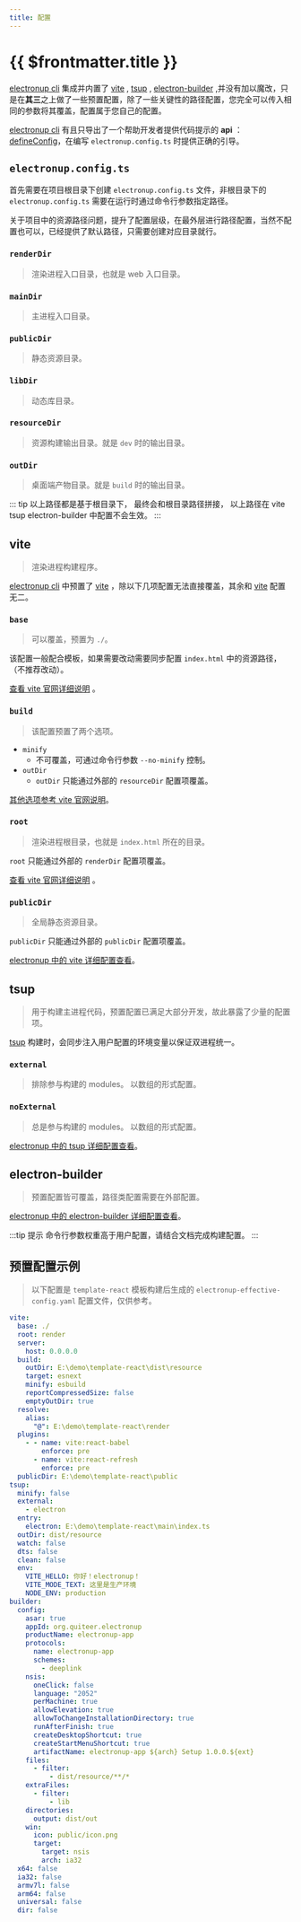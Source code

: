 ```yaml
---
title: 配置
---
```


# {{ $frontmatter.title }}

[electronup cli](https://github.com/QuiteerJs/electronup) 集成并内置了 [vite](https://cn.vitejs.dev/) , [tsup](https://tsup.egoist.dev/) , [electron-builder](https://www.electron.build/) ,并没有加以魔改，只是在**其三**之上做了一些预置配置，除了一些关键性的路径配置，您完全可以传入相同的参数将其覆盖，配置属于您自己的配置。

[electronup cli](https://github.com/QuiteerJs/electronup) 有且只导出了一个帮助开发者提供代码提示的 **api** ：[defineConfig](/api/)，在编写 `electronup.config.ts` 时提供正确的引导。

## `electronup.config.ts`

首先需要在项目根目录下创建 `electronup.config.ts` 文件，非根目录下的 `electronup.config.ts` 需要在运行时通过命令行参数指定路径。

关于项目中的资源路径问题，提升了配置层级，在最外层进行路径配置，当然不配置也可以，已经提供了默认路径，只需要创建对应目录就行。

### `renderDir`
> 渲染进程入口目录，也就是 web 入口目录。

### `mainDir`
> 主进程入口目录。

### `publicDir`
> 静态资源目录。


### `libDir`
> 动态库目录。


### `resourceDir`
> 资源构建输出目录。就是 `dev` 时的输出目录。


### `outDir`
> 桌面端产物目录。就是 `build` 时的输出目录。

::: tip
以上路径都是基于根目录下，
最终会和根目录路径拼接，
以上路径在 vite tsup electron-builder 中配置不会生效。
:::

## vite

> 渲染进程构建程序。

[electronup cli](https://github.com/QuiteerJs/electronup) 中预置了 [vite](https://cn.vitejs.dev/) ，除以下几项配置无法直接覆盖，其余和 [vite](https://cn.vitejs.dev/) 配置无二。

### `base`

> 可以覆盖，预置为 `./`。

该配置一般配合模板，如果需要改动需要同步配置 `index.html` 中的资源路径，（不推荐改动）。

[查看 vite 官网详细说明](https://cn.vitejs.dev/config/shared-options.html#base) 。


### `build`

> 该配置预置了两个选项。

- `minify`
  - 不可覆盖，可通过命令行参数 `--no-minify` 控制。
- `outDir`
  - `outDir` 只能通过外部的 `resourceDir` 配置项覆盖。

[其他选项参考 vite 官网说明](https://cn.vitejs.dev/config/build-options.html)。

### `root`

> 渲染进程根目录，也就是 `index.html` 所在的目录。

`root` 只能通过外部的 `renderDir` 配置项覆盖。

[查看 vite 官网详细说明](https://cn.vitejs.dev/config/shared-options.html#root) 。

### `publicDir`

> 全局静态资源目录。

`publicDir` 只能通过外部的 `publicDir` 配置项覆盖。


[electronup 中的 vite 详细配置查看](https://github.com/QuiteerJs/electronup/blob/main/src/configs/vite.ts)。

## tsup

> 用于构建主进程代码，预置配置已满足大部分开发，故此暴露了少量的配置项。

[tsup](https://tsup.egoist.dev/) 构建时，会同步注入用户配置的环境变量以保证双进程统一。

### `external`

> 排除参与构建的 modules。
> 以数组的形式配置。

### `noExternal`

> 总是参与构建的 modules。
> 以数组的形式配置。

[electronup 中的 tsup 详细配置查看](https://github.com/QuiteerJs/electronup/blob/main/src/configs/tsup.ts#L77)。

## electron-builder

> 预置配置皆可覆盖，路径类配置需要在外部配置。

[electronup 中的 electron-builder 详细配置查看](https://github.com/QuiteerJs/electronup/blob/main/src/configs/builder.ts#L36)。

:::tip 提示
命令行参数权重高于用户配置，请结合文档完成构建配置。
:::

## 预置配置示例

> 以下配置是 `template-react` 模板构建后生成的 `electronup-effective-config.yaml` 配置文件，仅供参考。

```yaml
vite:
  base: ./
  root: render
  server:
    host: 0.0.0.0
  build:
    outDir: E:\demo\template-react\dist\resource
    target: esnext
    minify: esbuild
    reportCompressedSize: false
    emptyOutDir: true
  resolve:
    alias:
      "@": E:\demo\template-react\render
  plugins:
    - - name: vite:react-babel
        enforce: pre
      - name: vite:react-refresh
        enforce: pre
  publicDir: E:\demo\template-react\public
tsup:
  minify: false
  external:
    - electron
  entry:
    electron: E:\demo\template-react\main\index.ts
  outDir: dist/resource
  watch: false
  dts: false
  clean: false
  env:
    VITE_HELLO: 你好！electronup！
    VITE_MODE_TEXT: 这里是生产环境
    NODE_ENV: production
builder:
  config:
    asar: true
    appId: org.quiteer.electronup
    productName: electronup-app
    protocols:
      name: electronup-app
      schemes:
        - deeplink
    nsis:
      oneClick: false
      language: "2052"
      perMachine: true
      allowElevation: true
      allowToChangeInstallationDirectory: true
      runAfterFinish: true
      createDesktopShortcut: true
      createStartMenuShortcut: true
      artifactName: electronup-app ${arch} Setup 1.0.0.${ext}
    files:
      - filter:
          - dist/resource/**/*
    extraFiles:
      - filter:
          - lib
    directories:
      output: dist/out
    win:
      icon: public/icon.png
      target:
        target: nsis
        arch: ia32
  x64: false
  ia32: false
  armv7l: false
  arm64: false
  universal: false
  dir: false
```
